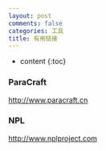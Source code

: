 ```yaml
---
layout: post
comments: false
categories: 工具
title: 有用链接
---
```


* content
{:toc}

### ParaCraft
http://www.paracraft.cn

### NPL
http://www.nplproject.com
